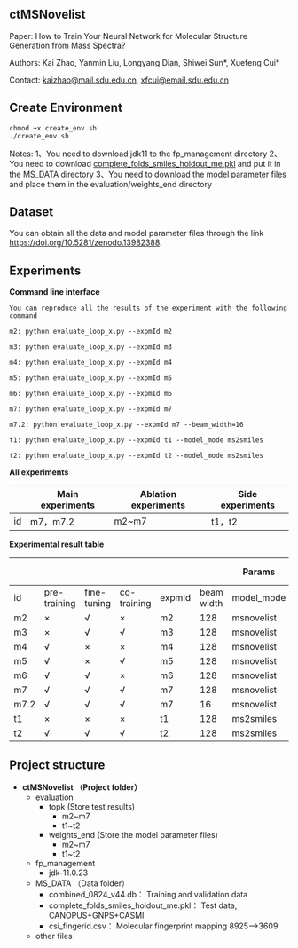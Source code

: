 ## ctMSNovelist

Paper: How to Train Your Neural Network for Molecular Structure Generation from Mass Spectra?

Authors: Kai Zhao, Yanmin Liu, Longyang Dian, Shiwei Sun\*, Xuefeng Cui\*

Contact:  kaizhao@mail.sdu.edu.cn, xfcui@email.sdu.edu.cn

## Create Environment

```
chmod +x create_env.sh
./create_env.sh
```

Notes: 
  1、You need to download jdk11 to the fp_management directory
  2、You need to download [complete_folds_smiles_holdout_me.pkl](https://doi.org/10.5281/zenodo.13982388) and put it in the MS_DATA directory
  3、You need to download the model parameter files and place them in the evaluation/weights_end directory

## Dataset

You can obtain all the data and model parameter files through the link https://doi.org/10.5281/zenodo.13982388.

## Experiments

**Command line interface**

```
You can reproduce all the results of the experiment with the following command

m2: python evaluate_loop_x.py --expmId m2

m3: python evaluate_loop_x.py --expmId m3

m4: python evaluate_loop_x.py --expmId m4

m5: python evaluate_loop_x.py --expmId m5

m6: python evaluate_loop_x.py --expmId m6

m7: python evaluate_loop_x.py --expmId m7

m7.2: python evaluate_loop_x.py --expmId m7 --beam_width=16

t1: python evaluate_loop_x.py --expmId t1 --model_mode ms2smiles

t2: python evaluate_loop_x.py --expmId t2 --model_mode ms2smiles
```

**All experiments**

|      | **Main experiments** | **Ablation experiments** | **Side experiments** |
| ---- | -------------------- | ------------------------ | -------------------- |
| id   | m7，m7.2             | m2~m7                    | t1，t2               |

**Experimental result table**

|      |              |             |             |        |            | Params     |        | valid SMILES |        | correct MF |         |        |        | retrieval |
| ---- | ------------ | ----------- | ----------- | ------ | ---------- | ---------- | ------ | ------------ | ------ | ---------- | ------- | ------ | ------ | --------- |
| id   | pre-training | fine-tuning | co-training | expmId | beam width | model_mode | mean % | # >0         | mean % | # > 0      | % found | top1   | top5   | top10     |
| m2   | ×            | √           | ×           | m2     | 128        | msnovelist | 31.40% | 99.00%       | 4.70%  | 60.00%     | 12.80%  | 8.70%  | 12.40% | 12.80%    |
| m3   | ×            | √           | √           | m3     | 128        | msnovelist | 45.90% | 99.70%       | 9.20%  | 83.40%     | 19.20%  | 12.00% | 18.10% | 18.70%    |
| m4   | √            | ×           | ×           | m4     | 128        | msnovelist | 78.30% | 100.00%      | 65.70% | 99.10%     | 40.70%  | 21.20% | 33.60% | 36.40%    |
| m5   | √            | ×           | √           | m5     | 128        | msnovelist | 79.90% | 100.00%      | 68.90% | 99.30%     | 40.90%  | 21.90% | 34.10% | 36.70%    |
| m6   | √            | √           | ×           | m6     | 128        | msnovelist | 78.10% | 100.00%      | 66.00% | 99.40%     | 45.30%  | 23.50% | 37.00% | 39.90%    |
| m7   | √            | √           | √           | m7     | 128        | msnovelist | 78.70% | 100.00%      | 60.50% | 99.50%     | 48.80%  | 25.40% | 40.30% | 43.80%    |
| m7.2 | √            | √           | √           | m7     | 16         | msnovelist | 83.52% | 99.85%       | 67.02% | 98.66%     | 37.87%  | 24.14% | 36.09% | 37.66%    |
| t1   | ×            | ×           | ×           | t1     | 128        | ms2smiles  | 80.11% | 100.00%      | 77.54% | 99.56%     | 42.23%  | 23.25% | 35.50% | 37.82%    |
| t2   | √            | √           | √           | t2     | 128        | ms2smiles  | 78.28% | 100.00%      | 73.10% | 99.66%     | 50.61%  | 26.11% | 41.75% | 45.17%    |



## Project structure
- **ctMSNovelist （Project folder）**
  - evaluation
    - topk    (Store test results)
      - m2~m7
      - t1~t2
    - weights_end   (Store the model parameter files)
      - m2~m7
      - t1~t2
  - fp_management
    - jdk-11.0.23
  - MS_DATA （Data folder）  
    - combined_0824_v44.db：  Training and validation data
    - complete_folds_smiles_holdout_me.pkl：  Test data, CANOPUS+GNPS+CASMI
    - csi_fingerid.csv：  Molecular fingerprint mapping  8925-->3609
  - other files

